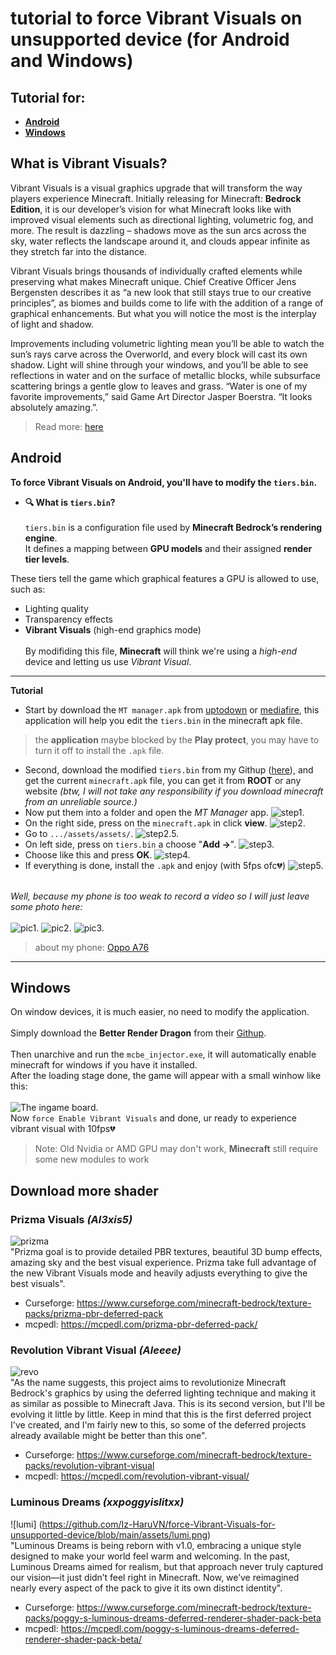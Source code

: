 # tutorial to force Vibrant Visuals on unsupported device (for Android and Windows)
## Tutorial for:
- **[Android](https://github.com/Iz-HaruVN/force-Vibrant-Visuals-for-unsupported-device/tree/main?tab=readme-ov-file#android)**
- **[Windows](https://github.com/Iz-HaruVN/force-Vibrant-Visuals-for-unsupported-device/tree/main?tab=readme-ov-file#windows)**
## **What is Vibrant Visuals?**
Vibrant Visuals is a visual graphics upgrade that will transform the way players experience Minecraft. Initially releasing for Minecraft: **Bedrock Edition**, it is our developer’s vision for what Minecraft looks like with improved visual elements such as directional lighting, volumetric fog, and more. The result is dazzling – shadows move as the sun arcs across the sky, water reflects the landscape around it, and clouds appear infinite as they stretch far into the distance. 

Vibrant Visuals brings thousands of individually crafted elements while preserving what makes Minecraft unique. Chief Creative Officer Jens Bergensten describes it as “a new look that still stays true to our creative principles”, as biomes and builds come to life with the addition of a range of graphical enhancements. But what you will notice the most is the interplay of light and shadow. 

Improvements including volumetric lighting mean you’ll be able to watch the sun’s rays carve across the Overworld, and every block will cast its own shadow. Light will shine through your windows, and you’ll be able to see reflections in water and on the surface of metallic blocks, while subsurface scattering brings a gentle glow to leaves and grass. “Water is one of my favorite improvements,” said Game Art Director Jasper Boerstra. “It looks absolutely amazing.”.
> Read more: [here](https://www.minecraft.net/en-us/article/minecraft-vibrant-visuals)
## Android
**To force Vibrant Visuals on Android, you'll have to modify the `tiers.bin`.**
- **🔍 What is `tiers.bin`?**\
 \
`tiers.bin` is a configuration file used by **Minecraft Bedrock’s rendering engine**.  
It defines a mapping between **GPU models** and their assigned **render tier levels**.  

These tiers tell the game which graphical features a GPU is allowed to use, such as:
- Lighting quality  
- Transparency effects  
- **Vibrant Visuals** (high-end graphics mode)\
 \
By modifiding this file, **Minecraft** will think we're using a *high-end* device and letting us use *Vibrant Visual*.
---
**Tutorial**
- Start by download the `MT manager.apk` from [uptodown](https://mt-manager.en.uptodown.com/android) or [mediafire](https://www.mediafire.com/file/2h6p0ep9hkaxxcs/mt-manager-2-19-0.apk/file), this application will help you edit the `tiers.bin` in the minecraft apk file.
> the **application** maybe blocked by the **Play protect**, you may have to turn it off to install the `.apk` file.
- Second, download the modified `tiers.bin` from my Githup ([here](https://github.com/Iz-HaruVN/force-Vibrant-Visuals-for-unsupported-device/blob/main/android/force%20vibrant%20visual/tiers.bin)), and get the current `minecraft.apk` file, you can get it from **ROOT** or any website *(btw, I will not take any responsibility if you download minecraft from an unreliable source.)*
- Now put them into a folder and open the *MT Manager* app.
![step1.](https://github.com/Iz-HaruVN/force-Vibrant-Visuals-for-unsupported-device/blob/main/assets/1.jpg)
- On the right side, press on the `minecraft.apk` in click **view**.
![step2.](https://github.com/Iz-HaruVN/force-Vibrant-Visuals-for-unsupported-device/blob/main/assets/2.jpg)
- Go to `.../assets/assets/`.
![step2.5.](https://github.com/Iz-HaruVN/force-Vibrant-Visuals-for-unsupported-device/blob/main/assets/2.5.jpg)
- On left side, press on `tiers.bin` a choose "**Add ->**".
![step3.](https://github.com/Iz-HaruVN/force-Vibrant-Visuals-for-unsupported-device/blob/main/assets/3.jpg)
- Choose like this and press **OK**.
![step4.](https://github.com/Iz-HaruVN/force-Vibrant-Visuals-for-unsupported-device/blob/main/assets/4.jpg)
- If everything is done, install the `.apk` and enjoy (with 5fps ofc💔)
![step5.](https://github.com/Iz-HaruVN/force-Vibrant-Visuals-for-unsupported-device/blob/main/assets/5.jpg)

 \
 *Well, because my phone is too weak to record a video so I will just leave some photo here:*\
  \
 ![pic1.](https://github.com/Iz-HaruVN/force-Vibrant-Visuals-for-unsupported-device/blob/main/assets/Screenshot_2025-09-13-20-13-45-66_2cbc9fd271adfa2ebd7600c42501803f.jpg)
 ![pic2.](https://github.com/Iz-HaruVN/force-Vibrant-Visuals-for-unsupported-device/blob/main/assets/Screenshot_2025-09-15-16-19-51-13_2cbc9fd271adfa2ebd7600c42501803f.jpg)
 ![pic3.](https://github.com/Iz-HaruVN/force-Vibrant-Visuals-for-unsupported-device/blob/main/assets/Screenshot_2025-09-15-16-30-19-98_2cbc9fd271adfa2ebd7600c42501803f.jpg)

> about my phone: [Oppo A76](https://www.oppo.com/en/smartphones/series-a/a76/specs/)
---
## Windows
On window devices, it is much easier, no need to modify the application.\
 \
Simply download the **Better Render Dragon** from their [Githup](https://github.com/QYCottage/BetterRenderDragon).\
 \
Then unarchive and run the `mcbe_injector.exe`, it will automatically enable minecraft for windows if you have it installed.\
After the loading stage done, the game will appear with a small winhow like this:\
 \
![The ingame board.](https://github.com/Iz-HaruVN/force-Vibrant-Visuals-for-unsupported-device/blob/main/assets/brd.png)\
Now `force Enable Vibrant Visuals` and done, ur ready to experience vibrant visual with 10fps💔
> Note: Old Nvidia or AMD GPU may don't work, **Minecraft** still require some new modules to work
## Download more shader
### Prizma Visuals *(Al3xis5)*
![prizma](https://github.com/Iz-HaruVN/force-Vibrant-Visuals-for-unsupported-device/blob/main/assets/prizma.png)\
"Prizma goal is to provide detailed PBR textures, beautiful 3D bump effects, amazing sky and the best visual experience. Prizma take full advantage of the new Vibrant Visuals mode and heavily adjusts everything to give the best visuals".
- Curseforge: https://www.curseforge.com/minecraft-bedrock/texture-packs/prizma-pbr-deferred-pack
- mcpedl: https://mcpedl.com/prizma-pbr-deferred-pack/
### Revolution Vibrant Visual *(Aleeee)*
![revo](https://github.com/Iz-HaruVN/force-Vibrant-Visuals-for-unsupported-device/blob/main/assets/revo.png)\
"As the name suggests, this project aims to revolutionize Minecraft Bedrock's graphics by using the deferred lighting technique and making it as similar as possible to Minecraft Java. This is its second version, but I'll be evolving it little by little. Keep in mind that this is the first deferred project I've created, and I'm fairly new to this, so some of the deferred projects already available might be better than this one".
- Curseforge: https://www.curseforge.com/minecraft-bedrock/texture-packs/revolution-vibrant-visual
- mcpedl: https://mcpedl.com/revolution-vibrant-visual/
### Luminous Dreams *(xxpoggyislitxx)*
![lumi] (https://github.com/Iz-HaruVN/force-Vibrant-Visuals-for-unsupported-device/blob/main/assets/lumi.png)\
"Luminous Dreams is being reborn with v1.0, embracing a unique style designed to make your world feel warm and welcoming. In the past, Luminous Dreams aimed for realism, but that approach never truly captured our vision—it just didn’t feel right in Minecraft. Now, we’ve reimagined nearly every aspect of the pack to give it its own distinct identity".
- Curseforge: https://www.curseforge.com/minecraft-bedrock/texture-packs/poggy-s-luminous-dreams-deferred-renderer-shader-pack-beta
- mcpedl: https://mcpedl.com/poggy-s-luminous-dreams-deferred-renderer-shader-pack-beta/

